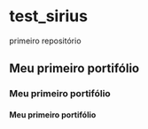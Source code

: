 # test_sirius
 primeiro repositório
## Meu primeiro portifólio
### Meu primeiro portifólio
#### Meu primeiro portifólio
